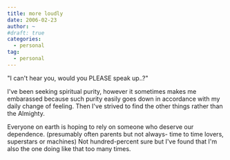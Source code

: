 ```yaml
---
title: more loudly
date: 2006-02-23
author: ~
#draft: true
categories:
  - personal
tag:
  - personal
---
```





"I can't hear you,
would you PLEASE speak up..?"

I've been seeking spiritual purity, however it sometimes makes me embarassed because such purity easily goes down in accordance with my daily change of feeling.
Then I've strived to find the other things rather than the Almighty.

Everyone on earth is hoping to rely on someone who deserve our dependence. 
(presumably often parents but not always- time to time lovers, superstars or machines)
Not hundred-percent sure but I've found that I'm also the one doing like that too many times.


 






